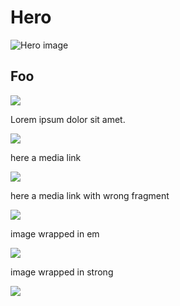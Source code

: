 # Hero

![Hero image](https://hlx.blob.core.windows.net/external/a22b1a53edf9b324465d14b2efca169a25d564a0#image.png)

## Foo

![](https://hlx.blob.core.windows.net/external/ba025e72d401d61d991debe0a2128048fabe0a4f#image.png?width=800\&height=600)

Lorem ipsum dolor sit amet.

![](https://hlx.blob.core.windows.net/external/67af739484f3d60dc64e306ccbf9b90a6d63a24c#image.png)

here a media link

![](https://main--pages--adobe.hlx.live/media_ba025e72d401d61d991debe0a2128048fabe0a4f.png#width=800\&height=600)

here a media link with wrong fragment

![](https://main--pages--adobe.hlx.live/media_ba025e72d401d61d991debe0a2128048fabe0a4f.png#width=800\&width=600)

image wrapped in em

_![](https://main--pages--adobe.hlx.live/media_ba025e72d401d61d991debe0a2128048fabe0a4f.png)_

image wrapped in strong

**![](https://main--pages--adobe.hlx.live/media_ba025e72d401d61d991debe0a2128048fabe0a4f.png)**

